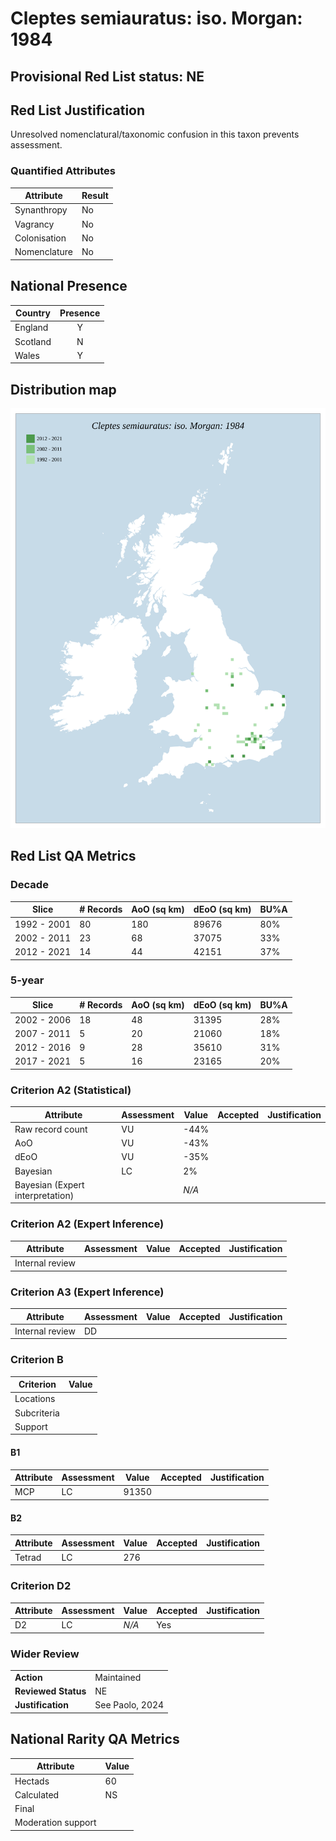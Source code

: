# Cleptes semiauratus: iso. Morgan: 1984

## Provisional Red List status: NE

## Red List Justification
Unresolved nomenclatural/taxonomic confusion in this taxon prevents assessment.
### Quantified Attributes
|Attribute|Result|
|---|---|
|Synanthropy|No|
|Vagrancy|No|
|Colonisation|No|
|Nomenclature|No|




## National Presence
|Country|Presence
|---|:-:|
|England|Y|
|Scotland|N|
|Wales|Y|


## Distribution map
![](../map/429.svg)

## Red List QA Metrics
### Decade
| Slice | # Records | AoO (sq km) | dEoO (sq km) |BU%A |
|---|---|---|---|---|
|1992 - 2001|80|180|89676|80%|
|2002 - 2011|23|68|37075|33%|
|2012 - 2021|14|44|42151|37%|
### 5-year
| Slice | # Records | AoO (sq km) | dEoO (sq km) |BU%A |
|---|---|---|---|---|
|2002 - 2006|18|48|31395|28%|
|2007 - 2011|5|20|21060|18%|
|2012 - 2016|9|28|35610|31%|
|2017 - 2021|5|16|23165|20%|
### Criterion A2 (Statistical)
|Attribute|Assessment|Value|Accepted|Justification
|---|---|---|---|---|
|Raw record count|VU|-44%|||
|AoO|VU|-43%|||
|dEoO|VU|-35%|||
|Bayesian|LC|2%|||
|Bayesian (Expert interpretation)||*N/A*|||
### Criterion A2 (Expert Inference)
|Attribute|Assessment|Value|Accepted|Justification
|---|---|---|---|---|
|Internal review|||||
### Criterion A3 (Expert Inference)
|Attribute|Assessment|Value|Accepted|Justification
|---|---|---|---|---|
|Internal review|DD||||
### Criterion B
|Criterion| Value|
|---|---|
|Locations||
|Subcriteria||
|Support||
#### B1
|Attribute|Assessment|Value|Accepted|Justification
|---|---|---|---|---|
|MCP|LC|91350|||
#### B2
|Attribute|Assessment|Value|Accepted|Justification
|---|---|---|---|---|
|Tetrad|LC|276|||
### Criterion D2
|Attribute|Assessment|Value|Accepted|Justification
|---|---|---|---|---|
|D2|LC|*N/A*|Yes||
### Wider Review
|  |  |
|---|---|
|**Action**|Maintained|
|**Reviewed Status**|NE|
|**Justification**|See Paolo, 2024|


## National Rarity QA Metrics
|Attribute|Value|
|---|---|
|Hectads|60|
|Calculated|NS|
|Final||
|Moderation support||



